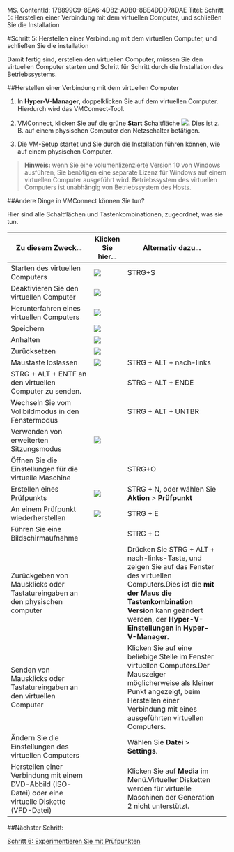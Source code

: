MS. ContentId: 178899C9-8EA6-4D82-A0B0-8BE4DDD78DAE
Titel: Schritt 5: Herstellen einer Verbindung mit dem virtuellen Computer, und schließen Sie die Installation

#Schritt 5: Herstellen einer Verbindung mit dem virtuellen Computer, und schließen Sie die installation

Damit fertig sind, erstellen den virtuellen Computer, müssen Sie den virtuellen Computer starten und Schritt für Schritt durch die Installation des Betriebssystems.

##Herstellen einer Verbindung mit dem virtuellen Computer

1. In **Hyper-V-Manager**, doppelklicken Sie auf dem virtuellen Computer.
    Hierdurch wird das VMConnect-Tool.
    
2. VMConnect, klicken Sie auf die grüne **Start** Schaltfläche ![](media/start.png).
    Dies ist z. B. auf einem physischen Computer den Netzschalter betätigen.
    

3. Die VM-Setup startet und Sie durch die Installation führen können, wie auf einem physischen Computer.

> **Hinweis:** wenn Sie eine volumenlizenzierte Version 10 von Windows ausführen, Sie benötigen eine separate Lizenz für Windows auf einem virtuellen Computer ausgeführt wird.
> Betriebssystem des virtuellen Computers ist unabhängig von Betriebssystem des Hosts.


##Andere Dinge in VMConnect können Sie tun?

Hier sind alle Schaltflächen und Tastenkombinationen, zugeordnet, was sie tun.

| **Zu diesem Zweck...**| Klicken Sie hier...| **Alternativ dazu...**| |
| ----- | ----- | ----- | ----- |
| Starten des virtuellen Computers| ![](media/start.png)| STRG+S| |
| Deaktivieren Sie den virtuellen Computer| ![](media/turnoff.png)| | |
| Herunterfahren eines virtuellen Computers| ![](media/shutdown.png)| | |
| Speichern| ![](media/save.png)| | |
| Anhalten| ![](media/pause.png)| | |
| Zurücksetzen| ![](media/reset.png)| | |
| Maustaste loslassen| ![](media/ctrlaltdel.png)| STRG + ALT + nach-links| |
| STRG + ALT + ENTF an den virtuellen Computer zu senden.| | STRG + ALT + ENDE| |
| Wechseln Sie vom Vollbildmodus in den Fenstermodus| | STRG + ALT + UNTBR| |
| Verwenden von erweiterten Sitzungsmodus| ![](media/basic.png)| | |
| Öffnen Sie die Einstellungen für die virtuelle Maschine| | STRG+O| |
| Erstellen eines Prüfpunkts| ![](media/checkpoint.png)| STRG + N, oder wählen Sie **Aktion** > **Prüfpunkt**| |
| An einem Prüfpunkt wiederherstellen| ![](media/revert.png)| STRG + E| |
| Führen Sie eine Bildschirmaufnahme| | STRG + C| |
| Zurückgeben von Mausklicks oder Tastatureingaben an den physischen computer| | Drücken Sie STRG + ALT + nach-links-Taste, und zeigen Sie auf das Fenster des virtuellen Computers.Dies ist die **mit der Maus die Tastenkombination Version** kann geändert werden, der **Hyper-V-Einstellungen** in **Hyper-V-Manager**.| |
| Senden von Mausklicks oder Tastatureingaben an den virtuellen Computer| | Klicken Sie auf eine beliebige Stelle im Fenster virtuellen Computers.Der Mauszeiger möglicherweise als kleiner Punkt angezeigt, beim Herstellen einer Verbindung mit eines ausgeführten virtuellen Computers.| |
| Ändern Sie die Einstellungen des virtuellen Computers| | Wählen Sie **Datei** > **Settings**.| |
| Herstellen einer Verbindung mit einem DVD-Abbild (ISO-Datei) oder eine virtuelle Diskette (VFD-Datei)| | Klicken Sie auf **Media** im Menü.Virtueller Disketten werden für virtuelle Maschinen der Generation 2 nicht unterstützt.| |


##Nächster Schritt:

[Schritt 6: Experimentieren Sie mit Prüfpunkten](walkthrough_checkpoints.md)




